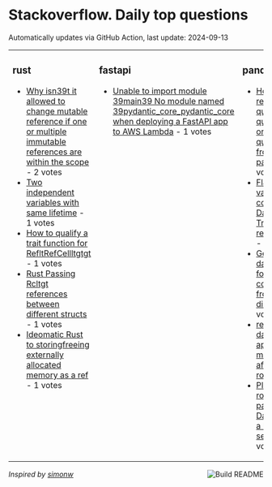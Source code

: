 # Stackoverflow. Daily top questions 

Automatically updates via GitHub Action, last update: <!-- date starts -->2024-09-13<!-- date ends -->


<table><tr><td valign="top" width="33%">

### rust
<!-- rust starts -->
* [Why isn39t it allowed to change mutable reference if one or multiple immutable references are within the scope](https://stackoverflow.com/questions/78980743/why-isnt-it-allowed-to-change-mutable-reference-if-one-or-multiple-immutable-re) - 2 votes
* [Two independent variables with same lifetime](https://stackoverflow.com/questions/78978478/two-independent-variables-with-same-lifetime) - 1 votes
* [How to qualify a trait function for RefltRefCellltgtgt](https://stackoverflow.com/questions/78977958/how-to-qualify-a-trait-function-for-refrefcell) - 1 votes
* [Rust  Passing Rcltgt references between different structs](https://stackoverflow.com/questions/78976849/rust-passing-rc-references-between-different-structs) - 1 votes
* [Ideomatic Rust to storingfreeing externally allocated memory as a ref](https://stackoverflow.com/questions/78983521/ideomatic-rust-to-storing-freeing-externally-allocated-memory-as-a-ref) - 1 votes
<!-- rust ends -->
</td><td valign="top" width="34%">


### fastapi
<!-- fastapi starts -->
* [Unable to import module 39main39 No module named 39pydantic_core_pydantic_core when deploying a FastAPI app to AWS Lambda](https://stackoverflow.com/questions/78978475/unable-to-import-module-main-no-module-named-pydantic-core-pydantic-core-wh) - 1 votes
<!-- fastapi ends -->
</td><td valign="top" width="34%">


### pandas
<!-- pandas starts -->
* [How to remove quothttpquot quothttpsquot or quotwwwquot from string in pandas](https://stackoverflow.com/questions/78980323/how-to-remove-http-https-or-www-from-string-in-pandas) - 2 votes
* [Flag the max value in each column of a DataFrame as True and the rest as False](https://stackoverflow.com/questions/78980426/flag-the-max-value-in-each-column-of-a-dataframe-as-true-and-the-rest-as-false) - 2 votes
* [Get subset of dataframe following a condition from a dictionary](https://stackoverflow.com/questions/78979442/get-subset-of-dataframe-following-a-condition-from-a-dictionary) - 1 votes
* [reshape dataframe by append two more rows after each row](https://stackoverflow.com/questions/78976244/reshape-dataframe-by-append-two-more-rows-after-each-row) - 1 votes
* [Plotting each row in a pandas DataFrame as a bar with seaborn](https://stackoverflow.com/questions/78978557/plotting-each-row-in-a-pandas-dataframe-as-a-bar-with-seaborn) - 1 votes
<!-- pandas ends -->
</td></tr></table>

<a href="https://github.com/hp0404/hp0404/actions"><img src="https://github.com/hp0404/hp0404/workflows/Build%20README/badge.svg" align="right" alt="Build README"></a> <p>*Inspired by  [simonw](https://github.com/simonw/simonw)*</p>
